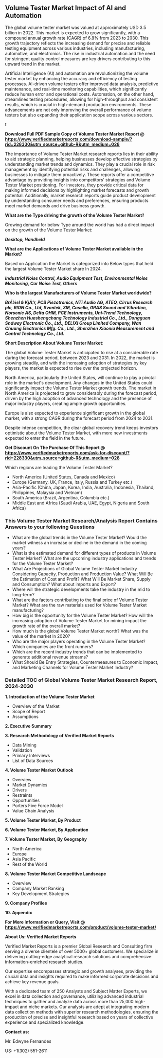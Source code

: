 <h2>Volume Tester Market Impact of AI and Automation</h2><p>The global volume tester market was valued at approximately USD 3.5 billion in 2022. This market is expected to grow significantly, with a compound annual growth rate (CAGR) of 6.8% from 2023 to 2030. This growth trajectory reflects the increasing demand for precise and reliable testing equipment across various industries, including manufacturing, automotive, and electronics. The rise in industrial automation and the need for stringent quality control measures are key drivers contributing to this upward trend in the market.</p><p>Artificial Intelligence (AI) and automation are revolutionizing the volume tester market by enhancing the accuracy and efficiency of testing processes. AI-driven volume testers offer improved data analysis, predictive maintenance, and real-time monitoring capabilities, which significantly reduce human error and operational costs. Automation, on the other hand, streamlines testing procedures, allowing for high-throughput and consistent results, which is crucial in high-demand production environments. These advancements are not only improving the overall performance of volume testers but also expanding their application scope across various sectors.</p>t</p><p id="" class=""><strong>Download Full PDF Sample Copy of Volume Tester Market Report @ <a href="https://www.verifiedmarketreports.com/download-sample/?rid=228330&utm_source=github-R&utm_medium=028" target="_blank">https://www.verifiedmarketreports.com/download-sample/?rid=228330&utm_source=github-R&utm_medium=028</a></strong></p><p>The importance of&nbsp;Volume Tester Market research reports lies in their ability to aid strategic planning, helping businesses develop effective strategies by understanding market trends and dynamics. They play a crucial role in risk management by identifying potential risks and challenges, allowing businesses to mitigate them proactively. These reports offer a competitive advantage by providing insights into competitors' strategies and Volume Tester Market positioning. For investors, they provide critical data for making informed decisions by highlighting market forecasts and growth potential. Additionally, market research reports guide product development by understanding consumer needs and preferences, ensuring products meet market demands and drive business growth.</p><p><strong>What are the&nbsp;Type driving the growth of the Volume Tester Market?</strong></p><p id="" class="">Growing demand for below Type around the world has had a direct impact on the growth of the Volume Tester Market:</p><em><strong>Desktop, Handheld</strong></em></p><strong>What are the&nbsp;Applications&nbsp;of Volume Tester Market available in the Market?</strong></p><p id="" class="">Based on Application the Market is categorized into Below types that held the largest Volume Tester Market share In 2024.</p><em><strong>Industrial Noise Control, Audio Equipment Test, Environmental Noise Monitoring, Car Noise Test, Others</strong></em></p><strong>Who is the largest Manufacturers of Volume Tester Market worldwide?</strong></p><p><em><strong>BrÃ¼el & KjÃ¦r, PCB Piezotronics, NTi Audio AG, ATEQ, Cirrus Research plc, RION Co., Ltd, Svantek, 3M, Casella, GRAS Sound and Vibration, Norsonic AS, Delta OHM, PCE Instruments, Uni-Trend Technology, Shenzhen Huashengchang Technology Industrial Co., Ltd., Dongguan Sndway Electronic Co., Ltd., DELIXI Group Limited Company, Wan Chuang Electronics Mfg. Co., Ltd., Shenzhen Xiaoniu Measurement and Control Technology Co., Ltd.</strong></em></p><p id="" class=""><strong>Short Description About Volume Tester Market:</strong></p><p>The global Volume Tester Market is anticipated to rise at a considerable rate during the forecast period, between 2023 and 2031. In 2022, the market is growing steadily, and with the increasing adoption of strategies by key players, the market is expected to rise over the projected horizon.</p><p>North America, particularly the United States, will continue to play a pivotal role in the market's development. Any changes in the United States could significantly impact the Volume Tester Market growth trends. The market in North America is projected to grow considerably during the forecast period, driven by the high adoption of advanced technology and the presence of major industry players, creating ample growth opportunities.</p><p>Europe is also expected to experience significant growth in the global market, with a strong CAGR during the forecast period from 2024 to 2031.</p><p>Despite intense competition, the clear global recovery trend keeps investors optimistic about the Volume Tester Market, with more new investments expected to enter the field in the future.</p><p id="" class=""><strong>Get Discount On The Purchase Of This Report @ <a href="https://www.verifiedmarketreports.com/ask-for-discount/?rid=228330&utm_source=github-R&utm_medium=028" target="_blank">https://www.verifiedmarketreports.com/ask-for-discount/?rid=228330&utm_source=github-R&utm_medium=028</a></strong></p>Which regions are leading the Volume Tester Market?</p><ul><li>North America (United States, Canada and Mexico)</li><li>Europe (Germany, UK, France, Italy, Russia and Turkey etc.)</li><li>Asia-Pacific (China, Japan, Korea, India, Australia, Indonesia, Thailand, Philippines, Malaysia and Vietnam)</li><li>South America (Brazil, Argentina, Columbia etc.)</li><li>Middle East and Africa (Saudi Arabia, UAE, Egypt, Nigeria and South Africa)</li></ul><h3 id="" class="">This Volume Tester Market Research/Analysis Report Contains Answers to your following Questions</h3><ul><li>What are the global trends in the Volume Tester Market? Would the market witness an increase or decline in the demand in the coming years?</li><li>What is the estimated demand for different types of products in Volume Tester Market? What are the upcoming industry applications and trends for the Volume Tester Market?</li><li>What Are Projections of Global Volume Tester Market Industry Considering Capacity, Production and Production Value? What Will Be the Estimation of Cost and Profit? What Will Be Market Share, Supply and Consumption? What about imports and Export?</li><li>Where will the strategic developments take the industry in the mid to long-term?</li><li>What are the factors contributing to the final price of Volume Tester Market? What are the raw materials used for Volume Tester Market manufacturing?</li><li>How big is the opportunity for the Volume Tester Market? How will the increasing adoption of Volume Tester Market for mining impact the growth rate of the overall market?</li><li>How much is the global Volume Tester Market worth? What was the value of the market In 2020?</li><li>Who are the major players operating in the Volume Tester Market? Which companies are the front runners?</li><li>Which are the recent industry trends that can be implemented to generate additional revenue streams?</li><li>What Should Be Entry Strategies, Countermeasures to Economic Impact, and Marketing Channels for Volume Tester Market Industry?</li></ul><h3 id="" class="">Detailed TOC of Global Volume Tester Market Research Report, 2024-2030</h3><p id="" class=""><strong>1. Introduction of the Volume Tester Market</strong></p><ul><li>Overview of the Market</li><li>Scope of Report</li><li>Assumptions</li></ul><p id="" class=""><strong>2. Executive Summary</strong></p><p id="" class=""><strong>3. Research Methodology of Verified Market Reports</strong></p><ul><li>Data Mining</li><li>Validation</li><li>Primary Interviews</li><li>List of Data Sources</li></ul><p id="" class=""><strong>4. Volume Tester Market Outlook</strong></p><ul><li>Overview</li><li>Market Dynamics</li><li>Drivers</li><li>Restraints</li><li>Opportunities</li><li>Porters Five Force Model</li><li>Value Chain Analysis</li></ul><p id="" class=""><strong>5. Volume Tester Market, By Product</strong></p><p id="" class=""><strong>6. Volume Tester Market, By Application</strong></p><p id="" class=""><strong>7. Volume Tester Market, By Geography</strong></p><ul><li>North America</li><li>Europe</li><li>Asia Pacific</li><li>Rest of the World</li></ul><p id="" class=""><strong>8. Volume Tester Market Competitive Landscape</strong></p><ul><li>Overview</li><li>Company Market Ranking</li><li>Key Development Strategies</li></ul><p id="" class=""><strong>9. Company Profiles</strong></p><p id="" class=""><strong>10. Appendix</strong></p><p id="" class=""><strong>For More Information or Query, Visit @ <a href="https://www.verifiedmarketreports.com/product/volume-tester-market/" target="_blank">https://www.verifiedmarketreports.com/product/volume-tester-market/</a></strong></p><p id="" class=""><strong>About Us: Verified Market Reports</strong></p><p id="" class="">Verified Market Reports is a premier Global Research and Consulting firm serving a diverse clientele of over 5000+ global customers. We specialize in delivering cutting-edge analytical research solutions and comprehensive information-enriched research studies.</p><p id="" class="">Our expertise encompasses strategic and growth analyses, providing the crucial data and insights required to make informed corporate decisions and achieve key revenue goals.</p><p id="" class="">With a dedicated team of 250 Analysts and Subject Matter Experts, we excel in data collection and governance, utilizing advanced industrial techniques to gather and analyze data across more than 25,000 high-impact and niche markets. Our analysts are adept at integrating modern data collection methods with superior research methodologies, ensuring the production of precise and insightful research based on years of collective experience and specialized knowledge.</p><p id="" class=""><strong>Contact us:</strong></p><p id="" class="">Mr. Edwyne Fernandes</p><p id="" class="">US: +1(302) 551-2611</p>